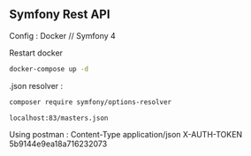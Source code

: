 ## Symfony Rest API


Config : 
Docker // Symfony 4

Restart docker
```sh
docker-compose up -d
```

.json resolver : 
```sh
composer require symfony/options-resolver
```

`localhost:83/masters.json`

Using postman : 
Content-Type  application/json
X-AUTH-TOKEN  5b9144e9ea18a716232073



